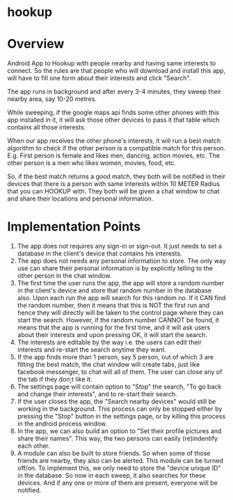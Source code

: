 hookup
======

Overview
===
Android App to Hookup with people nearby and having same interests to connect.
So the rules are that people who will download and install this app, will have to fill one form about their interests and click "Search".

The app runs in background and after every 3-4 minutes, they sweep their nearby area, say 10-20 metres.

While sweeping, if the google maps api finds some other phones with this app installed in it, it will ask those other devices to pass it that table which contains all those interests.

When our app receives the other phone's interests, it will run a best match algorithm to check if the other person is a compatible match for this person. E.g. First person is female and likes men, dancing, action movies, etc. The other person is a men who likes women, movies, food, etc.

So, if the best match returns a good match, they both will be notified in their devices that there is a person with same interests within 10 METER Radius that you can HOOKUP with.
        They both will be given a chat window to chat and share their locations and personal information.
        
        
Implementation Points
===
1.  The app does not requires any sign-in or sign-out. It just needs to set a database in the client's device that contains his interests.
2.  The app does not needs any personal information to store. The only way use can share their personal information is by explicitly telling to the other person in the chat window.
3.  The first time the user runs the app, the app will store a random number in the client's device and store that random number in the database also. Upon each run the app will search for this random no. If it CAN find the random number, then it means that this is NOT the first run and hence they will directly will be taken to the control page where they can start the search.
    However, if the random number CANNOT be found, it means that the app is running for the first time, and it will ask users about their interests and upon pressing OK, it will start the search.
4.  The interests are editable by the way i.e. the users can edit their interests and re-start the search anytime they want.
5.  If the app finds more than 1 person, say 5 person, out of which 3 are fitting the best match, the chat window will create tabs, just like facebook messenger, to chat will all of them. The user can close any of the tab if they don;t like it.
6.  The settings page will contain option to "Stop" the search, "To go back and change their interests", and to re-start their search.
7.  If the user closes the app, the "Search nearby devices" would still be working in the background. This process can only be stopped either by pressing the "Stop" button in the settings page, or by killing this process in the android process window.
8.  In the app, we can also build an option to "Set their profile pictures and share their names". This way, the two persons can easily (re)indentify each other.
9.  A module can also be built to store friends. So when some of those friends are nearby, they also can be alerted. This module can be turned off/on. To implement this, we only need to store the "device unique ID" in the database. So now in each sweep, it also searches for these devices. And if any one or more of them are present, everyone will be notified.
